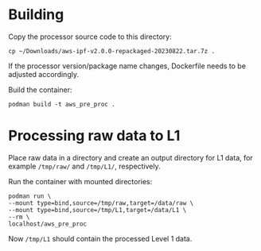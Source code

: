 # Building

Copy the processor source code to this directory:

    cp ~/Downloads/aws-ipf-v2.0.0-repackaged-20230822.tar.7z .

If the processor version/package name changes, Dockerfile needs to be
adjusted accordingly.

Build the container:

    podman build -t aws_pre_proc .

# Processing raw data to L1

Place raw data in a directory and create an output directory for L1
data, for example `/tmp/raw/` and `/tmp/L1/`, respectively.

Run the container with mounted directories:

    podman run \
    --mount type=bind,source=/tmp/raw,target=/data/raw \
    --mount type=bind,source=/tmp/L1,target=/data/L1 \
    --rm \
    localhost/aws_pre_proc

Now `/tmp/L1` should contain the processed Level 1 data.
